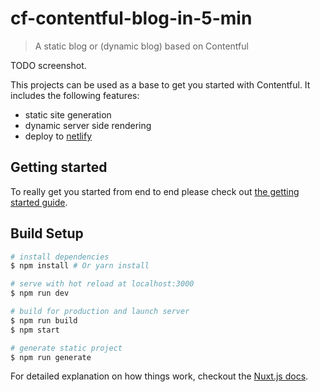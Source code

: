 # cf-contentful-blog-in-5-min

> A static blog or (dynamic blog) based on Contentful

TODO screenshot.

This projects can be used as a base to get you started with Contentful. It includes the following features:

- static site generation
- dynamic server side rendering
- deploy to [netlify](https://www.netlify.com/)

## Getting started

To really get you started from end to end please check out [the getting started guide](./docs/GETTING-STARDED.md).

## Build Setup

``` bash
# install dependencies
$ npm install # Or yarn install

# serve with hot reload at localhost:3000
$ npm run dev

# build for production and launch server
$ npm run build
$ npm start

# generate static project
$ npm run generate
```

For detailed explanation on how things work, checkout the [Nuxt.js docs](https://github.com/nuxt/nuxt.js).
